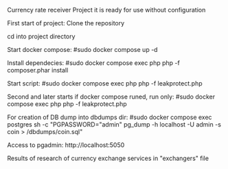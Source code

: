 Currency rate receiver
Project it is ready for use without configuration

First start of project:
Clone the repository

cd into project directory

Start docker compose:
#sudo docker compose up -d

Install dependecies:
#sudo docker compose exec php php -f composer.phar install

Start script:
#sudo docker compose exec php php -f leakprotect.php

Second and later starts if docker compose runed, run only:
#sudo docker compose exec php php -f leakprotect.php


For creation of DB dump into dbdumps dir:
#sudo docker compose exec postgres sh -c "PGPASSWORD="admin" pg_dump -h localhost -U admin -s coin > /dbdumps/coin.sql"

Access to pgadmin:
http://localhost:5050

Results of research of currency exchange services in "exchangers" file

